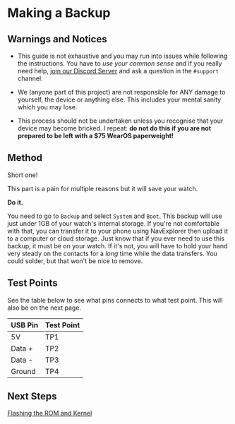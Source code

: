 # Making a Backup

## Warnings and Notices

- This guide is not exhaustive and you may run into issues while following the instructions. You have to _use your common sense_ and if you really need help, [join our Discord Server](https://discord.gg/pDWsFGY) and ask a question in the `#support` channel.

- We (anyone part of this project) are not responsible for ANY damage to yourself, the device or anything else. This includes your mental sanity which you may lose.

- This process should not be undertaken unless you recognise that your device may become bricked. I repeat: **do not do this if you are not prepared to be left with a \$75 WearOS paperweight!**

## Method

Short one!

This part is a pain for multiple reasons but it will save your watch.

**Do it.**

You need to go to `Backup` and select `System` and `Boot`. This backup will use just under 1GB of your watch's internal storage. If you're not comfortable with that, you can transfer it to your phone using NavExplorer then upload it to a computer or cloud storage. Just know that if you ever need to use this backup, it must be on your watch. If it's not, you will have to hold your hand very steady on the contacts for a _long_ time while the data transfers. You could solder, but that won't be nice to remove.

## Test Points

See the table below to see what pins connects to what test point. This will also be on the next page.

| USB Pin | Test Point |
| ------- | ---------- |
| 5V      | TP1        |
| Data +  | TP2        |
| Data -  | TP3        |
| Ground  | TP4        |

## Next Steps

[Flashing the ROM and Kernel](/wiki/Flashing_the_ROM_and_Kernel)
